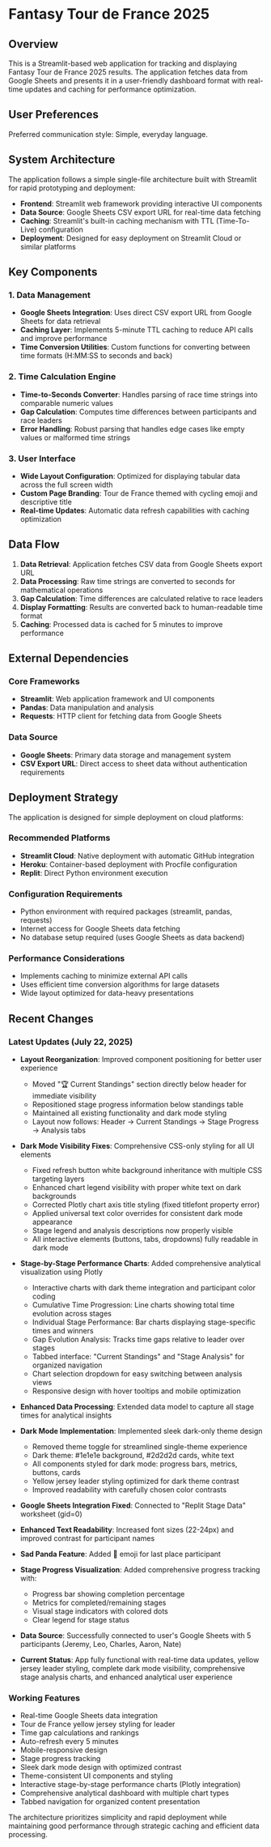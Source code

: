 # Fantasy Tour de France 2025

## Overview

This is a Streamlit-based web application for tracking and displaying Fantasy Tour de France 2025 results. The application fetches data from Google Sheets and presents it in a user-friendly dashboard format with real-time updates and caching for performance optimization.

## User Preferences

Preferred communication style: Simple, everyday language.

## System Architecture

The application follows a simple single-file architecture built with Streamlit for rapid prototyping and deployment:

- **Frontend**: Streamlit web framework providing interactive UI components
- **Data Source**: Google Sheets CSV export URL for real-time data fetching
- **Caching**: Streamlit's built-in caching mechanism with TTL (Time-To-Live) configuration
- **Deployment**: Designed for easy deployment on Streamlit Cloud or similar platforms

## Key Components

### 1. Data Management
- **Google Sheets Integration**: Uses direct CSV export URL from Google Sheets for data retrieval
- **Caching Layer**: Implements 5-minute TTL caching to reduce API calls and improve performance
- **Time Conversion Utilities**: Custom functions for converting between time formats (H:MM:SS to seconds and back)

### 2. Time Calculation Engine
- **Time-to-Seconds Converter**: Handles parsing of race time strings into comparable numeric values
- **Gap Calculation**: Computes time differences between participants and race leaders
- **Error Handling**: Robust parsing that handles edge cases like empty values or malformed time strings

### 3. User Interface
- **Wide Layout Configuration**: Optimized for displaying tabular data across the full screen width
- **Custom Page Branding**: Tour de France themed with cycling emoji and descriptive title
- **Real-time Updates**: Automatic data refresh capabilities with caching optimization

## Data Flow

1. **Data Retrieval**: Application fetches CSV data from Google Sheets export URL
2. **Data Processing**: Raw time strings are converted to seconds for mathematical operations
3. **Gap Calculation**: Time differences are calculated relative to race leaders
4. **Display Formatting**: Results are converted back to human-readable time format
5. **Caching**: Processed data is cached for 5 minutes to improve performance

## External Dependencies

### Core Frameworks
- **Streamlit**: Web application framework and UI components
- **Pandas**: Data manipulation and analysis
- **Requests**: HTTP client for fetching data from Google Sheets

### Data Source
- **Google Sheets**: Primary data storage and management system
- **CSV Export URL**: Direct access to sheet data without authentication requirements

## Deployment Strategy

The application is designed for simple deployment on cloud platforms:

### Recommended Platforms
- **Streamlit Cloud**: Native deployment with automatic GitHub integration
- **Heroku**: Container-based deployment with Procfile configuration
- **Replit**: Direct Python environment execution

### Configuration Requirements
- Python environment with required packages (streamlit, pandas, requests)
- Internet access for Google Sheets data fetching
- No database setup required (uses Google Sheets as data backend)

### Performance Considerations
- Implements caching to minimize external API calls
- Uses efficient time conversion algorithms for large datasets
- Wide layout optimized for data-heavy presentations

## Recent Changes

### Latest Updates (July 22, 2025)
- **Layout Reorganization**: Improved component positioning for better user experience
  - Moved "🏆 Current Standings" section directly below header for immediate visibility
  - Repositioned stage progress information below standings table
  - Maintained all existing functionality and dark mode styling
  - Layout now follows: Header → Current Standings → Stage Progress → Analysis tabs

- **Dark Mode Visibility Fixes**: Comprehensive CSS-only styling for all UI elements
  - Fixed refresh button white background inheritance with multiple CSS targeting layers
  - Enhanced chart legend visibility with proper white text on dark backgrounds
  - Corrected Plotly chart axis title styling (fixed titlefont property error)
  - Applied universal text color overrides for consistent dark mode appearance
  - Stage legend and analysis descriptions now properly visible
  - All interactive elements (buttons, tabs, dropdowns) fully readable in dark mode
- **Stage-by-Stage Performance Charts**: Added comprehensive analytical visualization using Plotly
  - Interactive charts with dark theme integration and participant color coding
  - Cumulative Time Progression: Line charts showing total time evolution across stages
  - Individual Stage Performance: Bar charts displaying stage-specific times and winners
  - Gap Evolution Analysis: Tracks time gaps relative to leader over stages
  - Tabbed interface: "Current Standings" and "Stage Analysis" for organized navigation
  - Chart selection dropdown for easy switching between analysis views
  - Responsive design with hover tooltips and mobile optimization
- **Enhanced Data Processing**: Extended data model to capture all stage times for analytical insights
- **Dark Mode Implementation**: Implemented sleek dark-only theme design
  - Removed theme toggle for streamlined single-theme experience
  - Dark theme: #1e1e1e background, #2d2d2d cards, white text
  - All components styled for dark mode: progress bars, metrics, buttons, cards
  - Yellow jersey leader styling optimized for dark theme contrast
  - Improved readability with carefully chosen color contrasts
- **Google Sheets Integration Fixed**: Connected to "Replit Stage Data" worksheet (gid=0)
- **Enhanced Text Readability**: Increased font sizes (22-24px) and improved contrast for participant names
- **Sad Panda Feature**: Added 🐼 emoji for last place participant
- **Stage Progress Visualization**: Added comprehensive progress tracking with:
  - Progress bar showing completion percentage
  - Metrics for completed/remaining stages
  - Visual stage indicators with colored dots
  - Clear legend for stage status
- **Data Source**: Successfully connected to user's Google Sheets with 5 participants (Jeremy, Leo, Charles, Aaron, Nate)
- **Current Status**: App fully functional with real-time data updates, yellow jersey leader styling, complete dark mode visibility, comprehensive stage analysis charts, and enhanced analytical user experience

### Working Features
- Real-time Google Sheets data integration
- Tour de France yellow jersey styling for leader
- Time gap calculations and rankings
- Auto-refresh every 5 minutes
- Mobile-responsive design
- Stage progress tracking
- Sleek dark mode design with optimized contrast
- Theme-consistent UI components and styling
- Interactive stage-by-stage performance charts (Plotly integration)
- Comprehensive analytical dashboard with multiple chart types
- Tabbed navigation for organized content presentation

The architecture prioritizes simplicity and rapid deployment while maintaining good performance through strategic caching and efficient data processing.